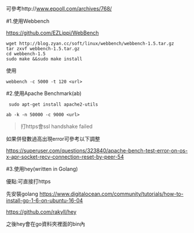 可參考http://www.epooll.com/archives/768/

#1.使用Webbench

https://github.com/EZLippi/WebBench
```
wget http://blog.zyan.cc/soft/linux/webbench/webbench-1.5.tar.gz
tar zxvf webbench-1.5.tar.gz
cd webbench-1.5
sudo make &&sudo make install
```
使用
```
webbench -c 5000 -t 120 <url>
```

#2.使用Apache Benchmark(ab)


```
 sudo apt-get install apache2-utils
```

```
ab -k -n 50000 -c 9000 <url>
```

>打https會ssl handshake failed

如果併發數過高出現error可參考以下調整

https://superuser.com/questions/323840/apache-bench-test-error-on-os-x-apr-socket-recv-connection-reset-by-peer-54

#3.使用hey(written in Golang)

優點:可直接打https

先安裝golang https://www.digitalocean.com/community/tutorials/how-to-install-go-1-6-on-ubuntu-16-04

https://github.com/rakyll/hey

之後hey會在go資料夾裡面的bin內
